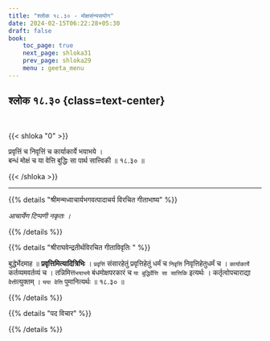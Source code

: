 ```yaml
---
title: "श्लोक १८.३० - मोक्षसंन्यसयोग"
date: 2024-02-15T06:22:28+05:30
draft: false
book:
    toc_page: true
    next_page: shloka31
    prev_page: shloka29
    menu : geeta_menu
---
```




## श्लोक १८.३० {class=text-center}

<br/>

{{< shloka  "0"  >}}

प्रवृत्तिं च निवृत्तिं च कार्याकार्ये भयाभये ।  
बन्धं मोक्षं च या वेत्ति बुद्धिः सा पार्थ सात्त्विकी ॥ १८.३० ॥

{{< /shloka >}}

---


{{% details "श्रीमन्मध्वाचार्यभगवत्पादाचर्य विरचित  गीताभाष्य" %}}

*आचार्येण टिप्पणी नकृतः ।*

{{% /details %}}


{{% details "श्रीराघवेन्द्रतीर्थविरचित गीताविवृतिः " %}}

बुद्धेर्भेदमाह ॥ **प्रवृत्तिमित्यादित्रिभिः** । `प्रवृत्तिं` संसारहेतुं 
प्रवृत्तिहेतुं धर्मं च `निवृत्तिं` निवृत्तिहेतुधर्मं च । `कार्याकार्ये` 
कर्तव्यमवर्तव्यं च । तन्निमित्त`भयाभये` बंधमोक्षपरकारं च 
`या बुद्धिर्वेत्ति सा सात्तिकि` इत्यर्थः ।
कर्तृत्वोपचाराद्या `वेेत्ती`त्युक्तम् । `यया वेत्ति` 
पुमानित्यर्थः ॥ १८.३० ॥


{{% /details %}}



{{% details "पद विचार" %}}


{{% /details %}}
